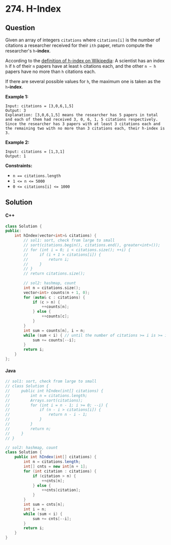 # 274. H-Index

## Question

Given an array of integers `citations` where `citations[i]` is the number of citations a researcher received for their `ith` paper, return compute the researcher's `h`**-index**.

According to the [definition of h-index on Wikipedia](https://en.wikipedia.org/wiki/H-index): A scientist has an index `h` if `h` of their `n` papers have at least `h` citations each, and the other `n − h` papers have no more than `h` citations each.

If there are several possible values for `h`, the maximum one is taken as the `h`**-index**.

**Example 1:**

```
Input: citations = [3,0,6,1,5]
Output: 3
Explanation: [3,0,6,1,5] means the researcher has 5 papers in total and each of them had received 3, 0, 6, 1, 5 citations respectively.
Since the researcher has 3 papers with at least 3 citations each and the remaining two with no more than 3 citations each, their h-index is 3.
```

**Example 2:**

```
Input: citations = [1,3,1]
Output: 1
```

**Constraints:**

* `n == citations.length`
* `1 <= n <= 5000`
* `0 <= citations[i] <= 1000`

## Solution

#### C++

```cpp
class Solution {
public:
    int hIndex(vector<int>& citations) {
        // sol1: sort, check from large to small
        // sort(citations.begin(), citations.end(), greater<int>());
        // for (int i = 0; i < citations.size(); ++i) {
        //     if (i + 1 > citations[i]) {
        //         return i;
        //     }
        // }
        // return citations.size();
        
        // sol2: hashmap, count
        int n = citations.size();
        vector<int> counts(n + 1, 0);
        for (auto& c : citations) {
            if (c > n) {
                ++counts[n];
            } else {
                ++counts[c];
            }
        }
        int sum = counts[n], i = n;
        while (sum < i) { // until the number of citations >= i is >= i
            sum += counts[--i];
        }
        return i;
    }
};
```

#### Java

```java
// sol1: sort, check from large to small
// class Solution {
//     public int hIndex(int[] citations) {
//         int n = citations.length;
//         Arrays.sort(citations);
//         for (int i = n - 1; i >= 0; --i) {
//             if (n - i > citations[i]) {
//                 return n - i - 1;
//             }
//         }
//         return n;
//     }
// }

// sol2: hashmap, count
class Solution {
    public int hIndex(int[] citations) {
        int n = citations.length;
        int[] cnts = new int[n + 1];
        for (int citation : citations) {
            if (citation > n) {
                ++cnts[n];
            } else {
                ++cnts[citation];
            }
        }
        int sum = cnts[n];
        int i = n;
        while (sum < i) {
            sum += cnts[--i];
        }
        return i;
    }
}
```
